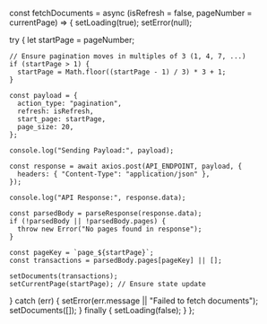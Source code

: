 const fetchDocuments = async (isRefresh = false, pageNumber = currentPage) => {
  setLoading(true);
  setError(null);

  try {
    let startPage = pageNumber;

    // Ensure pagination moves in multiples of 3 (1, 4, 7, ...)
    if (startPage > 1) {
      startPage = Math.floor((startPage - 1) / 3) * 3 + 1;
    }

    const payload = {
      action_type: "pagination",
      refresh: isRefresh,
      start_page: startPage,
      page_size: 20,
    };

    console.log("Sending Payload:", payload);

    const response = await axios.post(API_ENDPOINT, payload, {
      headers: { "Content-Type": "application/json" },
    });

    console.log("API Response:", response.data);

    const parsedBody = parseResponse(response.data);
    if (!parsedBody || !parsedBody.pages) {
      throw new Error("No pages found in response");
    }

    const pageKey = `page_${startPage}`;
    const transactions = parsedBody.pages[pageKey] || [];

    setDocuments(transactions);
    setCurrentPage(startPage); // Ensure state update
  } catch (err) {
    setError(err.message || "Failed to fetch documents");
    setDocuments([]);
  } finally {
    setLoading(false);
  }
};
